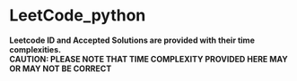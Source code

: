 # LeetCode_python
**Leetcode ID and Accepted Solutions are provided with their time complexities.**<br />
**CAUTION: PLEASE NOTE THAT TIME COMPLEXITY PROVIDED HERE MAY OR MAY NOT BE CORRECT**

